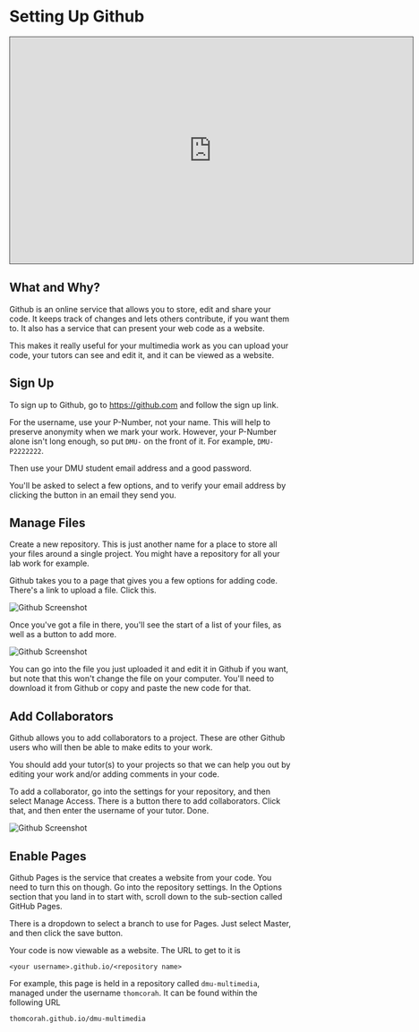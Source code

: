 # Setting Up Github

<iframe src="https://dmureplay.cloud.panopto.eu/Panopto/Pages/Embed.aspx?id=fe3c9df4-943b-4441-a3c7-ac3d00ceb069&autoplay=false&offerviewer=true&showtitle=true&showbrand=false&start=0&interactivity=all" height="405" width="720" style="border: 1px solid #464646;" allowfullscreen allow="autoplay"></iframe>

## What and Why?

Github is an online service that allows you to store, edit and share your code. It keeps track of changes and lets others contribute, if you want them to. It also has a service that can present your web code as a website.

This makes it really useful for your multimedia work as you can upload your code, your tutors can see and edit it, and it can be viewed as a website.

## Sign Up

To sign up to Github, go to <https://github.com> and follow the sign up link.

For the username, use your P-Number, not your name. This will help to preserve anonymity when we mark your work. However, your P-Number alone isn't long enough, so put `DMU-` on the front of it. For example, `DMU-P2222222`.

Then use your DMU student email address and a good password.

You'll be asked to select a few options, and to verify your email address by clicking the button in an email they send you.

## Manage Files

Create a new repository. This is just another name for a place to store all your files around a single project. You might have a repository for all your lab work for example.

Github takes you to a page that gives you a few options for adding code. There's a link to upload a file. Click this.

![Github Screenshot](https://thomcorah.github.io/dmu-multimedia/resources/img/github-1.jpg)

Once you've got a file in there, you'll see the start of a list of your files, as well as a button to add more.

![Github Screenshot](https://thomcorah.github.io/dmu-multimedia/resources/img/github-2.png)

You can go into the file you just uploaded it and edit it in Github if you want, but note that this won't change the file on your computer. You'll need to download it from Github or copy and paste the new code for that.

## Add Collaborators

Github allows you to add collaborators to a project. These are other Github users who will then be able to make edits to your work.

You should add your tutor(s) to your projects so that we can help you out by editing your work and/or adding comments in your code.

To add a collaborator, go into the settings for your repository, and then select Manage Access. There is a button there to add collaborators. Click that, and then enter the username of your tutor. Done.

![Github Screenshot](https://thomcorah.github.io/dmu-multimedia/resources/img/github-3.jpg)

## Enable Pages

Github Pages is the service that creates a website from your code. You need to turn this on though. Go into the repository settings. In the Options section that you land in to start with, scroll down to the sub-section called GitHub Pages.

There is a dropdown to select a branch to use for Pages. Just select Master, and then click the save button.

Your code is now viewable as a website. The URL to get to it is

```
<your username>.github.io/<repository name>
```

For example, this page is held in a repository called `dmu-multimedia`, managed under the username `thomcorah`. It can be found within the following URL

```
thomcorah.github.io/dmu-multimedia
```
